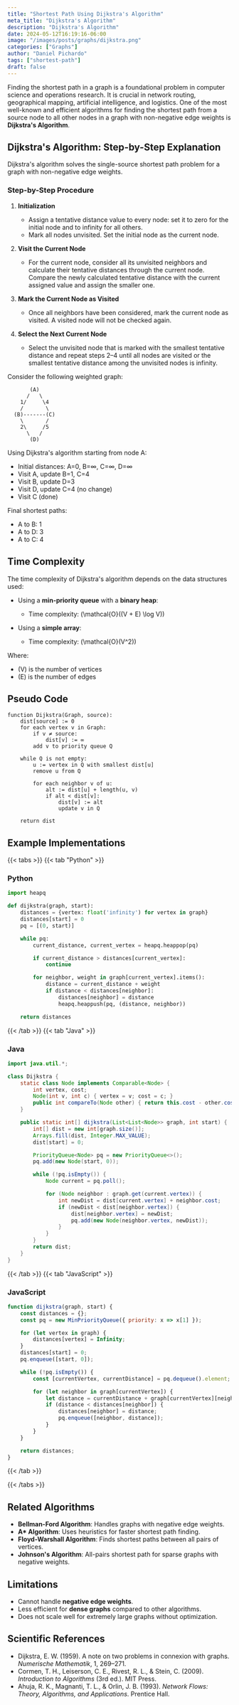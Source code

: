 ```yaml
---
title: "Shortest Path Using Dijkstra's Algorithm"
meta_title: "Dijkstra's Algorithm"
description: "Dijkstra's Algorithm"
date: 2024-05-12T16:19:16-06:00
image: "/images/posts/graphs/dijkstra.png"
categories: ["Graphs"]
author: "Daniel Pichardo"
tags: ["shortest-path"]
draft: false
---
```


Finding the shortest path in a graph is a foundational problem in computer science and operations research. It is crucial in network routing, geographical mapping, artificial intelligence, and logistics. One of the most well-known and efficient algorithms for finding the shortest path from a source node to all other nodes in a graph with non-negative edge weights is **Dijkstra's Algorithm**.

## Dijkstra's Algorithm: Step-by-Step Explanation

Dijkstra's algorithm solves the single-source shortest path problem for a graph with non-negative edge weights.

### Step-by-Step Procedure

1. **Initialization**

   * Assign a tentative distance value to every node: set it to zero for the initial node and to infinity for all others.
   * Mark all nodes unvisited. Set the initial node as the current node.

2. **Visit the Current Node**

   * For the current node, consider all its unvisited neighbors and calculate their tentative distances through the current node. Compare the newly calculated tentative distance with the current assigned value and assign the smaller one.

3. **Mark the Current Node as Visited**

   * Once all neighbors have been considered, mark the current node as visited. A visited node will not be checked again.

4. **Select the Next Current Node**

   * Select the unvisited node that is marked with the smallest tentative distance and repeat steps 2–4 until all nodes are visited or the smallest tentative distance among the unvisited nodes is infinity.


Consider the following weighted graph:

```text
       (A)
      /   \
    1/     \4
    /       \
  (B)-------(C)
    \       /
    2\     /5
      \   /
       (D)
```

Using Dijkstra's algorithm starting from node A:

* Initial distances: A=0, B=∞, C=∞, D=∞
* Visit A, update B=1, C=4
* Visit B, update D=3
* Visit D, update C=4 (no change)
* Visit C (done)

Final shortest paths:

* A to B: 1
* A to D: 3
* A to C: 4

## Time Complexity

The time complexity of Dijkstra's algorithm depends on the data structures used:

* Using a **min-priority queue** with a **binary heap**:

  * Time complexity: \(\mathcal{O}((V + E) \log V)\)

* Using a **simple array**:

  * Time complexity: \(\mathcal{O}(V^2)\)

Where:

* \(V\) is the number of vertices
* \(E\) is the number of edges

## Pseudo Code

```text
function Dijkstra(Graph, source):
    dist[source] := 0
    for each vertex v in Graph:
        if v ≠ source:
            dist[v] := ∞
        add v to priority queue Q

    while Q is not empty:
        u := vertex in Q with smallest dist[u]
        remove u from Q

        for each neighbor v of u:
            alt := dist[u] + length(u, v)
            if alt < dist[v]:
                dist[v] := alt
                update v in Q

    return dist
```

## Example Implementations

{{< tabs >}}
{{< tab "Python" >}}
### Python

```python
import heapq

def dijkstra(graph, start):
    distances = {vertex: float('infinity') for vertex in graph}
    distances[start] = 0
    pq = [(0, start)]

    while pq:
        current_distance, current_vertex = heapq.heappop(pq)

        if current_distance > distances[current_vertex]:
            continue

        for neighbor, weight in graph[current_vertex].items():
            distance = current_distance + weight
            if distance < distances[neighbor]:
                distances[neighbor] = distance
                heapq.heappush(pq, (distance, neighbor))

    return distances
```

{{< /tab >}}
{{< tab "Java" >}}
### Java

```java
import java.util.*;

class Dijkstra {
    static class Node implements Comparable<Node> {
        int vertex, cost;
        Node(int v, int c) { vertex = v; cost = c; }
        public int compareTo(Node other) { return this.cost - other.cost; }
    }

    public static int[] dijkstra(List<List<Node>> graph, int start) {
        int[] dist = new int[graph.size()];
        Arrays.fill(dist, Integer.MAX_VALUE);
        dist[start] = 0;

        PriorityQueue<Node> pq = new PriorityQueue<>();
        pq.add(new Node(start, 0));

        while (!pq.isEmpty()) {
            Node current = pq.poll();

            for (Node neighbor : graph.get(current.vertex)) {
                int newDist = dist[current.vertex] + neighbor.cost;
                if (newDist < dist[neighbor.vertex]) {
                    dist[neighbor.vertex] = newDist;
                    pq.add(new Node(neighbor.vertex, newDist));
                }
            }
        }
        return dist;
    }
}
```
{{< /tab >}}
{{< tab "JavaScript" >}}
### JavaScript

```javascript
function dijkstra(graph, start) {
    const distances = {};
    const pq = new MinPriorityQueue({ priority: x => x[1] });

    for (let vertex in graph) {
        distances[vertex] = Infinity;
    }
    distances[start] = 0;
    pq.enqueue([start, 0]);

    while (!pq.isEmpty()) {
        const [currentVertex, currentDistance] = pq.dequeue().element;

        for (let neighbor in graph[currentVertex]) {
            let distance = currentDistance + graph[currentVertex][neighbor];
            if (distance < distances[neighbor]) {
                distances[neighbor] = distance;
                pq.enqueue([neighbor, distance]);
            }
        }
    }

    return distances;
}
```
{{< /tab >}}

{{< /tabs >}}

## Related Algorithms

* **Bellman-Ford Algorithm**: Handles graphs with negative edge weights.
* **A\* Algorithm**: Uses heuristics for faster shortest path finding.
* **Floyd-Warshall Algorithm**: Finds shortest paths between all pairs of vertices.
* **Johnson's Algorithm**: All-pairs shortest path for sparse graphs with negative weights.

## Limitations

* Cannot handle **negative edge weights**.
* Less efficient for **dense graphs** compared to other algorithms.
* Does not scale well for extremely large graphs without optimization.

## Scientific References

* Dijkstra, E. W. (1959). A note on two problems in connexion with graphs. *Numerische Mathematik*, 1, 269–271.
* Cormen, T. H., Leiserson, C. E., Rivest, R. L., & Stein, C. (2009). *Introduction to Algorithms* (3rd ed.). MIT Press.
* Ahuja, R. K., Magnanti, T. L., & Orlin, J. B. (1993). *Network Flows: Theory, Algorithms, and Applications*. Prentice Hall.
